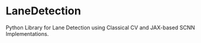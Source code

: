 # LaneDetection
Python Library for Lane Detection using Classical CV and JAX-based SCNN Implementations.
